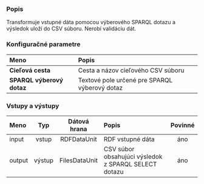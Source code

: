 ### Popis

Transformuje vstupné dáta pomocou výberového SPARQL dotazu a výsledok uloží do CSV súboru. Nerobí validáciu dát.

### Konfiguračné parametre

| Meno | Popis |
|:----|:----|
|**Cieľová cesta** | Cesta a názov cieľového CSV súboru |
|**SPARQL výberový dotaz** | Textové pole určené pre SPARQL výberový dotaz|

### Vstupy a výstupy

|Meno |Typ | Dátová hrana | Popis | Povinné |
|:--------|:------:|:------:|:-------------|:---------------------:|
|input  |vstup| RDFDataUnit   | RDF vstupné dáta |áno|
|output |výstup| FilesDataUnit | CSV súbor obsahujúci výsledok z SPARQL SELECT dotazu |áno|
